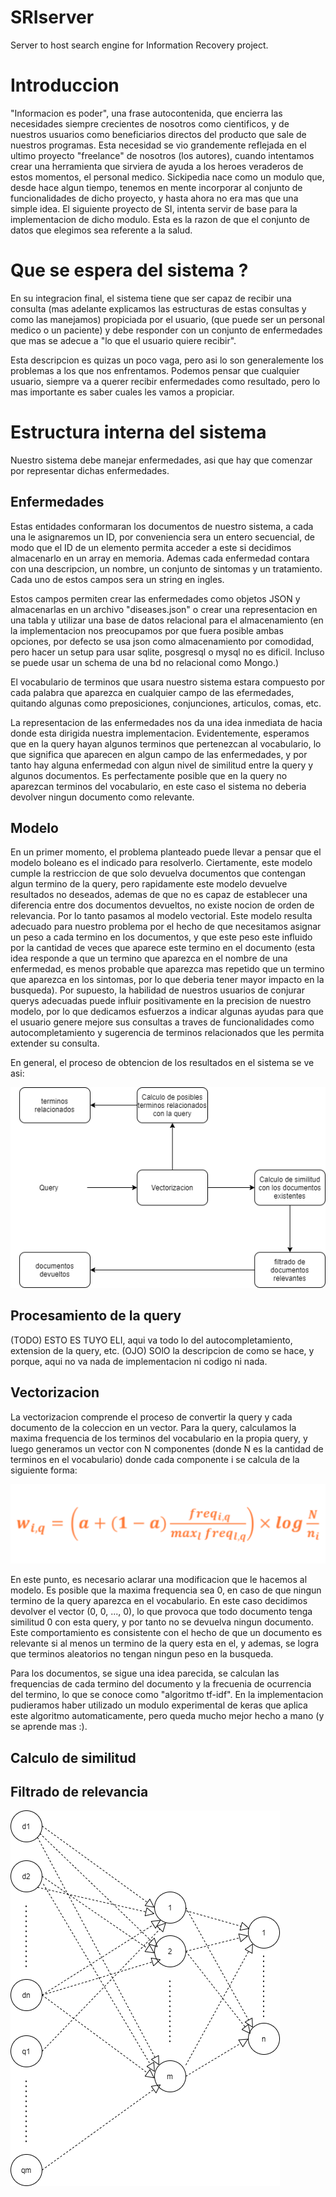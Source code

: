 # SRIserver
Server to host search engine for Information Recovery project.

# Introduccion

"Informacion es poder", una frase autocontenida, que encierra las necesidades
siempre crecientes de nosotros como cientificos, y de nuestros usuarios como 
beneficiarios directos del producto que sale de nuestros programas. Esta necesidad
se vio grandemente reflejada en el ultimo proyecto "freelance" de nosotros (los autores),
cuando intentamos crear una herramienta que sirviera de ayuda a los heroes veraderos de estos
momentos, el personal medico. Sickipedia nace como un modulo que, desde hace algun tiempo, tenemos en mente incorporar al conjunto de funcionalidades de dicho proyecto, y hasta ahora
no era mas que una simple idea. El siguiente proyecto de SI, intenta servir de base para la implementacion de dicho modulo. Esta es la razon de que el conjunto de datos que elegimos sea
referente a la salud.

# Que se espera del sistema ?

En su integracion final, el sistema tiene que ser capaz de recibir una consulta (mas adelante
explicamos las estructuras de estas consultas y como las manejamos) propiciada por el usuario,
(que puede ser un personal medico o un paciente) y debe responder con un conjunto de enfermedades que mas se adecue a "lo que el usuario quiere recibir".

Esta descripcion es quizas un poco vaga, pero asi lo son generalemente los problemas
a los que nos enfrentamos. Podemos pensar que cualquier usuario, siempre va a querer
recibir enfermedades como resultado, pero lo mas importante es saber cuales les vamos a
propiciar.

# Estructura interna del sistema

Nuestro sistema debe manejar enfermedades, asi que hay que comenzar por representar dichas
enfermedades. 

## Enfermedades

Estas entidades conformaran los documentos de nuestro sistema, a cada una le asignaremos un ID,
por conveniencia sera un entero secuencial, de modo que el ID de un elemento permita acceder a 
este si decidimos almacenarlo en un array en memoria. Ademas cada enfermedad contara con una
descripcion, un nombre, un conjunto de sintomas y un tratamiento. Cada uno de estos campos sera
un string en ingles.

Estos campos permiten crear las enfermedades como objetos JSON y almacenarlas en un archivo
"diseases.json" o crear una representacion en una tabla y utilizar una base de datos relacional
para el almacenamiento (en la implementacion nos preocupamos por que fuera posible ambas opciones, por defecto se usa json como almacenamiento por comodidad, pero hacer un setup para
usar sqlite, posgresql o mysql no es dificil. Incluso se puede usar un schema de una bd no relacional como Mongo.)

El vocabulario de terminos que usara nuestro sistema estara compuesto por cada palabra que aparezca en cualquier campo de las efermedades, quitando algunas como preposiciones, conjunciones, articulos, comas, etc.

La representacion de las enfermedades nos da una idea inmediata de hacia donde esta dirigida nuestra implementacion. Evidentemente, esperamos que en la query hayan algunos terminos que pertenezcan
al vocabulario, lo que significa que aparecen en algun campo de las enfermedades, y por tanto hay
alguna enfermedad con algun nivel de similitud entre la query y algunos documentos. Es perfectamente
posible que en la query no aparezcan terminos del vocabulario, en este caso el sistema no deberia devolver ningun documento como relevante.

## Modelo

En un primer momento, el problema planteado puede llevar a pensar que el modelo boleano es el
indicado para resolverlo. Ciertamente, este modelo cumple la restriccion de que solo devuelva 
documentos que contengan algun termino de la query, pero rapidamente este modelo devuelve resultados
no deseados, ademas de que no es capaz de establecer una diferencia entre dos documentos devueltos, no
existe nocion de orden de relevancia. Por lo tanto pasamos al modelo vectorial. Este modelo resulta
adecuado para nuestro problema por el hecho de que necesitamos asignar un peso a cada termino en los
documentos, y que este peso este influido por la cantidad de veces que aparece este termino en el documento (esta idea responde a que un termino que aparezca en el nombre de una enfermedad, es menos
probable que aparezca mas repetido que un termino que aparezca en los sintomas, por lo que deberia
tener mayor impacto en la busqueda). Por supuesto, la habilidad de nuestros usuarios de conjurar
querys adecuadas puede influir positivamente en la precision de nuestro modelo, por lo que dedicamos
esfuerzos a indicar algunas ayudas para que el usuario genere mejore sus consultas a traves de 
funcionalidades como autocompletamiento y sugerencia de terminos relacionados que les permita extender
su consulta.

En general, el proceso de obtencion de los resultados en el sistema se ve asi:

!["./SystemStructure.png"](./SystemStructure.png)

## Procesamiento de la query
(TODO) ESTO ES TUYO ELI, aqui va todo lo del autocompletamiento, extension de la query, etc.
(OJO) SOlO la descripcion de como se hace, y porque, aqui no va nada de implementacion ni codigo ni nada.

## Vectorizacion

La vectorizacion comprende el proceso de convertir la query y cada
documento de la coleccion en un vector. Para la query, calculamos la maxima frequencia
de los terminos del vocabulario en la propia query, y luego generamos un vector con N componentes (donde N
es la cantidad de terminos en el vocabulario) donde cada componente i se calcula de la siguiente forma:

![](./wiq.png)

En este punto, es necesario aclarar una modificacion que le hacemos al modelo. Es posible que
la maxima frequencia sea 0, en caso de que ningun termino de la query aparezca en el vocabulario. En este caso decidimos devolver el vector (0, 0, ..., 0), lo que provoca que todo documento tenga similitud 0 con esta query, y por tanto no se devuelva ningun documento.
Este comportamiento es consistente con el hecho de que un documento es relevante si al menos
un termino de la query esta en el, y ademas, se logra que terminos aleatorios no tengan ningun peso en la busqueda.

Para los documentos, se sigue una idea parecida, se calculan las frequencias de cada termino
del documento y la frecuenia de ocurrencia del termino, lo que se conoce como "algoritmo
tf-idf". En la implementacion pudieramos haber utilizado un modulo experimental de keras
que aplica este algoritmo automaticamente, pero queda mucho mejor hecho a mano (y se aprende mas :).

## Calculo de similitud

## Filtrado de relevancia

![](./Network.png)